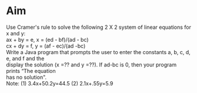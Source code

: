 # Aim
<p>
  Use Cramer's rule to solve the following 2 X 2 system of linear equations for x and y: <br>
ax + by = e, x = (ed - bf)/(ad - bc) <br>
cx + dy = f, y = (af - ec)/(ad -bc) <br>
Write a Java program that prompts the user to enter the constants a, b, c, d, e, and f and the <br>
display the solution (x =?? and y =??). If ad-bc is 0, then your program prints “The equation <br>
has no solution". <br>
Note: (1) 3.4x+50.2y=44.5 (2) 2.1x+.55y=5.9
</p>
